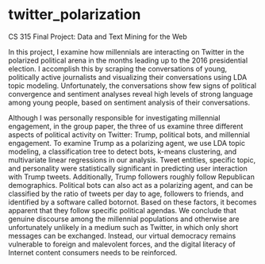 # twitter_polarization
CS 315 Final Project: Data and Text Mining for the Web

In this project, I examine how millennials are interacting on Twitter in the polarized political arena in the months leading up to the 2016 presidential election. I accomplish this by scraping the conversations of young, politically active journalists and visualizing their conversations using LDA topic modeling. Unfortunately, the conversations show few signs of political convergence and sentiment analyses reveal high levels of strong language among young people, based on sentiment analysis of their conversations.

Although I was personally responsible for investigating millennial engagement, in the group paper, the three of us examine three different aspects of political activity on Twitter: Trump, political bots, and millennial engagement. To examine Trump as a polarizing agent, we use LDA topic modeling, a classification tree to detect bots, k-means clustering, and multivariate linear regressions in our analysis. Tweet entities, specific topic, and personality were statistically significant in predicting user interaction with Trump tweets. Additionally, Trump followers roughly follow Republican demographics. Political bots can also act as a polarizing agent, and can be classified by the ratio of tweets per day to age, followers to friends, and identified by a software called botornot. Based on these factors, it becomes apparent that they follow specific political agendas. We conclude that genuine discourse among the millennial populations and otherwise are unfortunately unlikely in a medium such as Twitter, in which only short messages can be exchanged. Instead, our virtual democracy remains vulnerable to foreign and malevolent forces, and the digital literacy of Internet content consumers needs to be reinforced.
